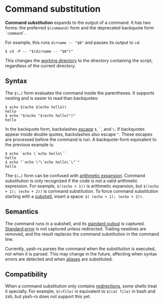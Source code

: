 # Command substitution

**Command substitution** expands to the output of a command. It has two forms: the preferred `$(command)` form and the deprecated backquote form `` `command` ``.

For example, this runs `dirname -- "$0"` and passes its output to `cd`:

<!-- markdownlint-disable MD014 -->
```shell
$ cd -P -- "$(dirname -- "$0")"
```
<!-- markdownlint-enable MD014 -->

This changes the [working directory](../../environment/working_directory.md) to the directory containing the script, regardless of the current directory.

## Syntax

The `$(…)` form evaluates the command inside the parentheses. It supports nesting and is easier to read than backquotes:

```shell
$ echo $(echo $(echo hello))
hello
$ echo "$(echo "$(echo hello)")"
hello
```

In the backquote form, backslashes [escape](quoting.md#backslash) `$`, `` ` ``, and `\`. If backquotes appear inside double quotes, backslashes also escape `"`. These escapes are processed before the command is run. A backquote-form equivalent to the previous example is:

```shell
$ echo `echo \`echo hello\``
hello
$ echo "`echo \"\`echo hello\`\"`"
hello
```

The `$(…)` form can be confused with [arithmetic expansion](arithmetic.md). Command substitution is only recognized if the code is not a valid arithmetic expression. For example, `$((echo + 1))` is arithmetic expansion, but `$((echo + 1); (echo + 2))` is command substitution. To force command substitution starting with a [subshell](../commands/grouping.md#subshells), insert a space: `$( (echo + 1); (echo + 2))`.

## Semantics

The command runs in a subshell, and its [standard output](../redirections/index.html#what-are-file-descriptors) is captured. [Standard error](../redirections/index.html#what-are-file-descriptors) is not captured unless redirected. Trailing newlines are removed, and the result replaces the command substitution in the command line.

Currently, yash-rs parses the command when the substitution is executed, not when it is parsed. This may change in the future, affecting when syntax errors are detected and when [aliases](../aliases.md) are substituted.

## Compatibility

When a command substitution only contains [redirections](../redirections/index.html), some shells treat it specially. For example, `$(<file)` is equivalent to `$(cat file)` in bash and zsh, but yash-rs does not support this yet.
